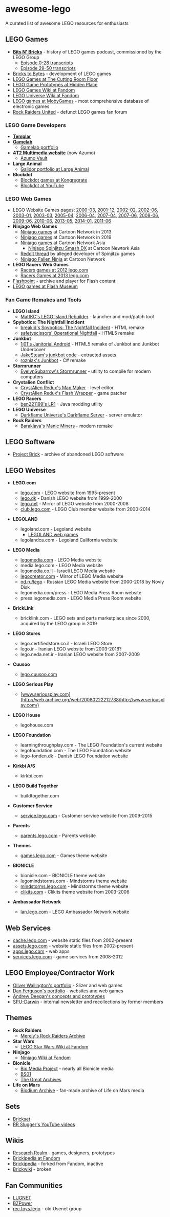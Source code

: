 # awesome-lego
A curated list of awesome LEGO resources for enthusiasts

## LEGO Games
- [**Bits N' Bricks**](http://web.archive.org/web/20210127113928/https://www.lego.com/en-gb/aboutus/news/2020/december/lego-games-25-anniversary/) - history of LEGO games podcast, commissioned by the LEGO Group
    - [Episode 0-28 transcripts](https://www.lego.com/en-us/legogames-25-subpage)
    - [Episode 29-50 transcripts](https://www.lego.com/en-us/legogames-25-transcripts)
- [Bricks to Bytes](https://brickstobytes.org/) - development of LEGO games
- [LEGO Games at The Cutting Room Floor](https://tcrf.net/Category:LEGO_series)
- [LEGO Game Prototypes at Hidden Place](https://hiddenpalace.org/w/index.php?search=lego)
- [LEGO Games Wiki at Fandom](https://legogames.fandom.com/wiki/Main_Page)
- [LEGO Universe Wiki at Fandom](https://legouniverse.fandom.com/wiki/LEGO_Universe_Wiki)
- [LEGO games at MobyGames](https://www.mobygames.com/company/3612/lego-system-as/games/) - most comprehensive database of electronic games
- [Rock Raiders United](https://rockraidersunited.com/) - defunct LEGO games fan forum

### LEGO Game Developers
- [**Templar**](https://www.templar.com/)
- [**Gamelab**](https://web.archive.org/web/19981212014140/http://gamelab.com/)
    - [Gamelab portfolio](https://web.archive.org/web/20060305221000/http://www.gmlb.com/games.html)
- [**4T2 Multimedia website**](http://www.4t2.ca/about/index.html) (now Azumo)
    - [Azumo Vault](https://www.amuzo.com/amuzo-vault/)
- **Large Animal**
    - [Galidor portfolio at Large Animal](https://web.archive.org/web/20021015084815/http://www.largeanimal.com/games/galidor/index.html)
- **Blockdot**
    - [Blockdot games at Kongregrate](https://www.kongregate.com/accounts/blockdotgames)
    - [Blockdot at YouTube](https://www.youtube.com/@blockdotgames)

### LEGO Web Games
- LEGO Website Games pages: [2000-03](https://web.archive.org/web/20000301035851/http://www.lego.com/action/games.asp), [2001-12](https://web.archive.org/web/20011213222657/http://www.lego.com/games/), [2002-02](https://web.archive.org/web/20020206071222/http://www.lego.com/GAMES/), [2002-06](https://web.archive.org/web/20020602082321/lego.com/games), [2003-01](https://web.archive.org/web/20030102222151/http://www.lego.com/GAMES/), [2003-03](https://web.archive.org/web/20030321094702/http://www.lego.com/eng/play/games/), [2005-04](https://web.archive.org/web/20050404023532/http://club.lego.com/eng/games/default.asp), [2006-04](https://web.archive.org/web/20060408105736/http://club.lego.com/eng/games/default.asp?mode=1), [2007-04](https://web.archive.org/web/20070408202900/http://club.lego.com/eng/games/default.asp?mode=1), [2007-06](https://web.archive.org/web/20070609163612/http://club.lego.com/eng/games/default.asp), [2008-06](https://web.archive.org/web/20080626231927/http://play.lego.com/en-US/games/default.aspx), [2009-06](https://web.archive.org/web/20090621162145/http://play.lego.com/en-US/games/default.aspx), [2010-06](https://web.archive.org/web/20100621040515/http://play.lego.com/en-US/games/default.aspx), [2013-05](https://web.archive.org/web/20130512062441/http://www.lego.com/en-us/games/), [2014-01](https://web.archive.org/web/20140122085900/http://www.lego.com/en-us/games/), [2011-06](https://web.archive.org/web/20110601080132/http://play.lego.com/en-US/default.aspx)
- **Ninjago Web Games**
    - [Ninjago games](https://web.archive.org/web/20130515120038/http://ninjago.lego.com/en-us/gamesandmovies/default.aspx) at Cartoon Network in 2013
    - [Ninjago games](https://web.archive.org/web/20190610010222/http://www.cartoonnetwork.com/games/ninjago/) at Cartoon Network in 2019
    - [Ninjago games](https://www.cartoonnetworkasia.com/show/ninjago/games) at Cartoon Network Asia
        - [Ninjago Spinjitzu Smash DX](https://www.cartoonnetworkasia.com/games/ninjago-spinjitzu-smash-dx) at Cartoon Newtork Asia
    - [Reddit thread](https://www.reddit.com/r/Ninjago/comments/kt877b/hello_i_am_the_developer_of_the_old_spinjitzu/) by alleged developer of Spinjitzu games
    - [Ninjago Fallen Ninja](https://web.archive.org/web/20200729180040/http://www.cartoonnetwork.com/responsive/games/ninjago/fallen-ninja/index.html)  at Cartoon Network
- **LEGO Racers Web Games**
    - [Racers games at 2012 lego.com](https://web.archive.org/web/20120601010815/http://racers.lego.com/en-us/Default.asp)
    - [Racers Games at 2013 lego.com](https://web.archive.org/web/20130513103437/http://racers.lego.com/en-US/Games/Default.aspx)
- [Flashpoint](https://flashpointproject.github.io/flashpoint-database/search/) - archive and player for Flash content
- [LEGO games at Flash Museum](https://flashmuseum.org/?s=lego)

### Fan Game Remakes and Tools
- **LEGO Island**
    - [MattKC's LEGO Island Rebuilder](https://github.com/isledecomp/LEGOIslandRebuilder) -  launcher and mod/patch tool 
- **Spybotics: The Nightfall Incident**
    - [breakid's Spybotics: The Nightfall Incident](https://github.com/breakid/Spybotics-The-Nightfall-Incident) - HTML remake
    - [safetyscissors' Operational Nightfall](https://github.com/safetyscissors/operation-nightfall) - HTML5 remake
- **Junkbot**
    - [1j01's Janitorial Android](https://github.com/1j01/janitorial-android) - HTML5 remake of Junkbot and Junkbot Undercover
    - [JakeSteam's junkbot code](https://github.com/JakeSteam/junkbot-code) - extracted assets
    - [rozniak's Junkbot](https://github.com/rozniak/Junkbot) - C# remake
- **Stormrunner**
    - [EvelynSubarrow's Stormrunner](https://github.com/EvelynSubarrow/Stormrunner) - utility to compile for modern computers
- **Crystalien Conflict**
    - [CrystAlien Redux's Map Maker](https://github.com/leveleditor/CAMM-Crystal-Alien-Map-Maker) - level editor
    - [CrystAlien Redux's Flash Wrapper](https://github.com/leveleditor/CrystAlien-Conflict-Flash-Wrapper) - game patcher
- **LEGO Racers**
    - [ben221199's LR1](https://github.com/ben221199/LR1) - Java modding utility
- **LEGO Universe**
    - [Darkflame Universe's Darkflame Server](https://github.com/DarkflameUniverse/DarkflameServer) - server emulator
- **Rock Raiders**
    - [Baraklava's Manic Miners](https://baraklava.itch.io/manic-miners) - modern remake

## LEGO Software
- [Project Brick](https://biomediaproject.com/bmp/lmp/) - archive of abandoned LEGO software

## LEGO Websites
- **LEGO.com**
  - [lego.com](https://web.archive.org/web/19961109092233/http://www.lego.com/) - LEGO website from 1995-present
  - [lego.dk](https://web.archive.org/web/19990422194749/http://www.lego.dk/dk/default.asp) - Danish LEGO website from 1999-2000
  - [lego.net](http://web.archive.org/web/20080705014725/http://www.lego.net/) - Mirror of LEGO website from 2000-2008
  - [club.lego.com](https://web.archive.org/web/20030330173744/http://club.lego.com/) - LEGO Club member website from 2000-2014

- **LEGOLAND**
  - legoland.com - Legoland website
    - [LEGOLAND web games](https://web.archive.org/web/19991013082003/http://legolandca.com:80/games.asp)
  - legolandca.com - Legoland California website

- **LEGO Media**
  - [legomedia.com](https://web.archive.org/web/19990218113205/http://www.legomedia.com/home.asp) - LEGO Media website
  - media.lego.com - LEGO Media website
  - [legomedia.co.il](https://web.archive.org/web/19991009202914/http://legomedia.co.il/) - Israeli LEGO Media website
  - [legocreator.com](https://web.archive.org/web/20000526013833/http://www.legocreator.com/) - Mirror of LEGO Media website
  - [nd.ru/lego](http://web.archive.org/web/20001109140900/http://www.nd.ru/lego/) - Russian LEGO Media website from 2000-2018 by Noviy Disk
  - legomedia.com/press - LEGO Media Press Room website
  - press.legomedia.com - LEGO Media Press Room website

- **BrickLink**
  - bricklink.com - LEGO sets and parts marketplace since 2000, acquired by the LEGO group in 2019

- **LEGO Stores**
  - lego.certifiedstore.co.il - Israeli LEGO Store
  - lego.ir - Iranian LEGO website from 2003-2018?
  - lego.neda.net.ir - Iranian LEGO website from 2007-2009

- **Cuusoo**
  - [lego.cuusoo.com](http://web.archive.org/web/20120203093129/http://lego.cuusoo.com/)

- **LEGO Serious Play**
  - [www.seriousplay.com](http://web.archive.org/web/20080222212738/http://www.seriousplay.com/)

- **LEGO House**
  - legohouse.com

- **LEGO Foundation**
  - learningthroughplay.com - The LEGO Foundation's current website
  - legofoundation.com - The LEGO Foundation website
  - lego-fonden.dk - Danish LEGO Foundation website

- **Kirkbi A/S**
  - kirkbi.com

- **LEGO Build Together**
  - buildtogether.com

- **Customer Service**
  - [service.lego.com](https://web.archive.org/web/20080905183016/http://service.lego.com/) - Customer service website from 2009-2015

- **Parents**
  - [parents.lego.com](https://web.archive.org/web/20051124110159/http://parents.lego.com/) - Parents website

- **Themes**
  - [games.lego.com](https://web.archive.org/web/*/games.lego.com*) - Games theme website

- **BIONICLE**
  - bionicle.com - BIONICLE theme website
  - legomindstorms.com - Mindstorms theme website
  - [mindstorms.lego.com](https://web.archive.org/web/20010911140052/http://mindstorms.lego.com/default.asp) - Mindstorms theme website
  - [clikits.com](https://web.archive.org/web/20030322180344/http://www.clikits.com/) - Clikits theme website from 2003-2006

- **Ambassador Network**
  - [lan.lego.com](https://lan.lego.com/) - LEGO Ambassador Network website

## Web Services
- [cache.lego.com](https://web.archive.org/web/*/cache.lego.com*) - website static files from 2002-present
- [assets.lego.com](https://web.archive.org/web/*/assets.lego.com*) - website static files from 2002-present
- [apps.lego.com](https://apps.lego.com/) - web apps
- [services.lego.com](https://web.archive.org/web/*/http://services.lego.com/*) - game services from 2008-2012

## LEGO Employee/Contractor Work
- [Oliver Wallington's portfolio](https://drive.google.com/file/d/1LWCwvt8WP-fNqeTY56ze-LoPcsx1ctqJ/view) - Slizer and web games
- [Dan Ferguson's portfolio](https://www.behance.net/danferguson) - websites and web games
- [Andrew Deegan's concepts and prototypes](https://andrewdeegandesign.com/index.php/toys/)
- [SPU-Darwin](https://www.spu-darwin.org/) - internal newsletter and recollections by former members

## Themes
- **Rock Raiders**
    - [Merely's Rock Raiders Archive](https://rockraidersarchive.com/)
- **Star Wars**
    - [LEGO Star Wars Wiki at Fandom](https://legostarwars.fandom.com/wiki/Lego_Star_Wars_Wiki)
- **Ninjago**
    - [Ninjago Wiki at Fandom](https://ninjago.fandom.com/wiki/Ninjago_Wiki)
- **Bionicle**
    - [Bio Media Project](https://biomediaproject.com/bmp/) - nearly all Bionicle media
    - [BS01](https://biosector01.com/)
    - [The Great Archives](https://thegreatarchives.com/)
- **Life on Mars**
    - [Biodium Archive](https://biodiumvault.wordpress.com/) - fan-made archive of Life on Mars media

## Sets
- [Brickset](https://brickset.com/)
- [RR Slugger's YouTube videos](https://www.youtube.com/@RRSlugger/videos)

## Wikis
- [Research Realm](https://wiki.researchrealm.net/index.php/Main_Page) - games, designers, prototypes
- [Brickipedia at Fandom](https://brickipedia.fandom.com/)
- [Brickipedia](https://en.brickimedia.org/wiki/Main_Page) - forked from Fandom, inactive
- [Brickwiki](https://brickwiki.org/) - broken

## Fan Communities
- [LUGNET](https://news.lugnet.com/)
- [BZPower](https://www.bzpower.com/index.php)
- [rec.toys.lego](https://groups.google.com/g/rec.toys.lego/) - old Usenet group